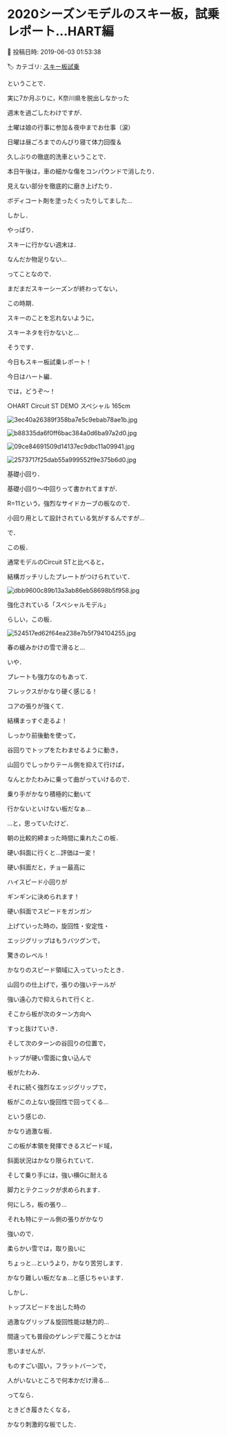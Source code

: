 # 2020シーズンモデルのスキー板，試乗レポート…HART編

📅 投稿日時: 2019-06-03 01:53:38

🏷️ カテゴリ: [スキー板試乗](c0bd8048615710cee890e403a36cc9a2b.md)

ということで．


実に7か月ぶりに，K奈川県を脱出しなかった


週末を過ごしたわけですが．


土曜は娘の行事に参加＆夜中までお仕事（涙）


日曜は昼ごろまでのんびり寝て体力回復＆


久しぶりの徹底的洗車ということで．


本日午後は，車の細かな傷をコンパウンドで消したり．


見えない部分を徹底的に磨き上げたり．


ボディコート剤を塗ったくったりしてました…





しかし．


やっぱり．


スキーに行かない週末は．


なんだか物足りない…





ってことなので．


まだまだスキーシーズンが終わってない，


この時期．


スキーのことを忘れないように，


スキーネタを行かないと…


そうです．


今日もスキー板試乗レポート！


今日はハート編．


では，どうぞ～！[]()





○HART Circuit ST DEMO スペシャル  165cm







![3ec40a26389f358ba7e5c9ebab78ae1b.jpg](images/3ec40a26389f358ba7e5c9ebab78ae1b.jpg)









![b88335da6f0ff6bac384a0d6ba97a2d0.jpg](images/b88335da6f0ff6bac384a0d6ba97a2d0.jpg)









![09ce84691509d14137ec9dbc11a09941.jpg](images/09ce84691509d14137ec9dbc11a09941.jpg)









![2573717f25dab55a999552f9e375b6d0.jpg](images/2573717f25dab55a999552f9e375b6d0.jpg)







基礎小回り．





基礎小回り～中回りって書かれてますが．


R=11という，強烈なサイドカーブの板なので．


小回り用として設計されている気がするんですが…





で．


この板．


通常モデルのCircuit STと比べると，


結構ガッチリしたプレートがつけられていて．




![dbb9600c89b13a3ab86eb58698b5f958.jpg](images/dbb9600c89b13a3ab86eb58698b5f958.jpg)




強化されている「スペシャルモデル」


らしい，この板．




![524517ed62f64ea238e7b5f794104255.jpg](images/524517ed62f64ea238e7b5f794104255.jpg)







春の緩みかけの雪で滑ると…


いや．


プレートも強力なのもあって．


フレックスがかなり硬く感じる！


コアの張りが強くて．


結構まっすぐ走るよ！





しっかり前後動を使って，


谷回りでトップをたわませるように動き，


山回りでしっかりテール側を抑えて行けば，


なんとかたわみに乗って曲がっていけるので．


乗り手がかなり積極的に動いて


行かないといけない板だなぁ…


…と，思っていたけど．





朝の比較的締まった時間に乗れたこの板．


硬い斜面に行くと…評価は一変！


硬い斜面だと，チョー最高に


ハイスピード小回りが


ギンギンに決められます！


硬い斜面でスピードをガンガン


上げていった時の，旋回性・安定性・


エッジグリップはもうバツグンで，


驚きのレベル！





かなりのスピード領域に入っていったとき．


山回りの仕上げで，張りの強いテールが


強い遠心力で抑えられて行くと．


そこから板が次のターン方向へ


すっと抜けていき．


そして次のターンの谷回りの位置で，


トップが硬い雪面に食い込んで


板がたわみ．


それに続く強烈なエッジグリップで，


板がこの上ない旋回性で回ってくる…


という感じの．


かなり過激な板．





この板が本領を発揮できるスピード域，


斜面状況はかなり限られていて．


そして乗り手には，強い横Gに耐える


脚力とテクニックが求められます．





何にしろ，板の張り…


それも特にテール側の張りがかなり


強いので．


柔らかい雪では，取り扱いに


ちょっと…というより，かなり苦労します．


かなり難しい板だなぁ…と感じちゃいます．





しかし．


トップスピードを出した時の


過激なグリップ＆旋回性能は魅力的…





間違っても普段のゲレンデで履こうとかは


思いませんが．


ものすごい固い，フラットバーンで，


人がいないところで何本かだけ滑る…


ってなら．


ときどき履きたくなる，


かなり刺激的な板でした．
